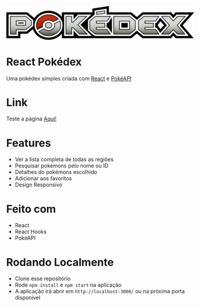 ![](src/assets/logo.png)
# React Pokédex

Uma pokédex simples criada com [React](https://reactjs.org) e [PokéAPI](https://pokeapi.co)

# Link

Teste a página [Aqui!](https://jv-monteiro.github.io/react-pokedex/)

# Features

- Ver a lista completa de todas as regiões 
- Pesquisar pokémons pelo nome ou ID
- Detalhes do pokémons escolhido
- Adicionar aos favoritos
- Design Responsivo

# Feito com

- React
- React Hooks
- PokéAPI

# Rodando Localmente
- Clone esse repositório
- Rode `npm install` e `npm start` na aplicação
- A aplicação irá abrir em `http://localhost:3000/` ou na próxima porta disponível
